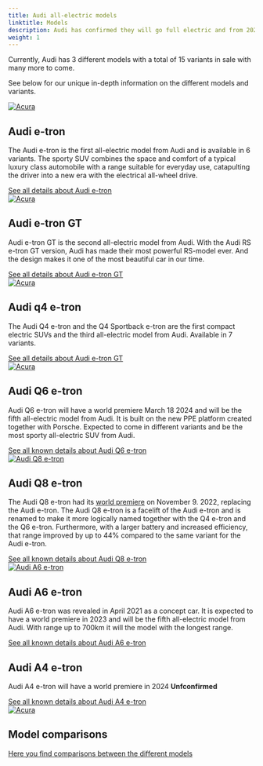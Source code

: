 ```yaml
---
title: Audi all-electric models
linktitle: Models
description: Audi has confirmed they will go full electric and from 2026 only develop all-electric models. Electrichgasgoneaudi.net has all the details about current all-electric models and what we know about the coming models.
weight: 1
---
```





Currently, Audi has 3 different models with a total of 15 variants in sale with many more to come.

See below for our unique in-depth information on the different models and variants.


<div class="container p-3 mb-4 bg-body-tertiary rounded border">
	<a href="e-tron/"><img src="https://media.electrichasgoneaudi.net/multimedia/models/e-tron/variants/variants1s.jpg" class="img-fluid mb-2" class="img-fluid" alt="Acura" ></a>
	<h2>Audi e-tron</h2>
	<p>
		The Audi e-tron is the first all-electric model from Audi and is available in 6 variants. The sporty SUV combines the space and comfort of a typical luxury class automobile with a range suitable for everyday use, catapulting the driver into a new era with the electrical all-wheel drive.
	</p>
	<a href="e-tron/" class="btn btn-outline-primary" role="button">See all details about Audi e-tron</a>
</div>

<div class="container p-3 mb-4 bg-body-tertiary rounded border">
	<a href="e-tron-gt/"><img src="https://media.electrichasgoneaudi.net/multimedia/models/e-tron-gt/variants/variants_st.jpg" class="img-fluid mb-2" class="img-fluid" alt="Acura" ></a>
	<h2>Audi e-tron GT</h2>
	<p>
		Audi e-tron GT is the second all-electric model from Audi. With the Audi RS e-tron GT version, Audi has made their most powerful RS-model ever. And the design makes it one of the most beautiful car in our time.
	</p>
	<a href="e-tron-gt/" class="btn btn-outline-primary" role="button">See all details about Audi e-tron GT</a>
</div>

<div class="container p-3 mb-4 bg-body-tertiary rounded border">
	<a href="q4-e-tron/"><img src="https://media.electrichasgoneaudi.net/multimedia/models/q4-e-tron/variants/variants1_st.jpg" class="img-fluid mb-2" class="img-fluid" alt="Acura" ></a>
	<h2>Audi q4 e-tron</h2>
	<p>
		The Audi Q4 e-tron and the Q4 Sportback e-tron are the first compact electric SUVs and the third all-electric model from Audi. Available in 7 variants.
	</p>
	<a href="q4-e-tron/" class="btn btn-outline-primary" role="button">See all details about Audi e-tron GT</a>
</div>

<div class="container p-3 mb-4 bg-body-tertiary rounded border">
	<a href="q6-e-tron/"><img src="https://media.electrichasgoneaudi.net/multimedia/models/q6-e-tron/wintertesting_1_st.jpg" class="img-fluid mb-2" class="img-fluid" alt="Acura" ></a>
	<h2>Audi Q6 e-tron</h2>
	<p>
		Audi Q6 e-tron will have a world premiere March 18 2024 and will be the fifth all-electric model from Audi. It is built on the new PPE platform created together with Porsche. Expected to come in different variants and be the most sporty all-electric SUV from Audi.
	</p>
	<a href="q6-e-tron/" class="btn btn-outline-primary" role="button">See all known details about Audi Q6 e-tron</a>
</div>

<div class="container p-3 mb-4 bg-body-tertiary rounded border">
	<a href="q8-e-tron/"><img src="https://media.electrichasgoneaudi.net/multimedia/models/q8-e-tron/sq8_and_q8_variants_st.jpg" class="img-fluid mb-2" class="img-fluid" alt="Audi Q8 e-tron" ></a>
	<h2>Audi Q8 e-tron</h2>
	<p>
		The Audi Q8 e-tron had its <a href="../articles/e-tron-facelift-q8-etron-2024/">world premiere</a> on November 9. 2022, replacing the Audi e-tron. The Audi Q8 e-tron is a facelift of the Audi e-tron and is renamed to make it more logically named together with the Q4 e-tron and the Q6 e-tron. Furthermore, with a larger battery and increased efficiency, that range improved by up to 44% compared to the same variant for the Audi e-tron.
	</p>
	<a href="q8-e-tron/" class="btn btn-outline-primary" role="button">See all known details about Audi Q8 e-tron</a>
</div>


<div class="container p-3 mb-4 bg-body-tertiary rounded border">
	<a href="a6-e-tron/"><img src="https://media.electrichasgoneaudi.net/multimedia/models/a6-e-tron/a6-etron-1_st.jpg" class="img-fluid mb-2" class="img-fluid" alt="Audi A6 e-tron" ></a>
	<h2>Audi A6 e-tron</h2>
	<p>
		Audi A6 e-tron was revealed in April 2021 as a concept car. It is expected to have a world premiere in 2023 and will be the fifth all-electric model from Audi. With range up to 700km it will the model with the longest range.
	</p>
	<a href="a6-e-tron/" class="btn btn-outline-primary" role="button">See all known details about Audi A6 e-tron</a>
</div>


<div class="container p-3 mb-4 bg-body-tertiary rounded border">
	<h2>Audi A4 e-tron</h2>
	<p>
		Audi A4 e-tron will have a world premiere in 2024
		<b>Unfconfirmed</b>
	</p>
	<a href="a4-e-tron/" class="btn btn-outline-primary" role="button">See all known details about Audi A4 e-tron</a>
</div>

<div class="container p-3 mb-4 bg-body-tertiary rounded border">
	<a href="a4-e-tron/"><img src="https://media.electrichasgoneaudi.net/multimedia/models/modelss.jpg" class="img-fluid mb-2" class="img-fluid" alt="Acura" ></a>
	<h2>Model comparisons</h2>
	<p>
	</p>
	<a href="comparisons/" class="btn btn-outline-primary" role="button">Here you find comparisons between the different models</a>
</div>